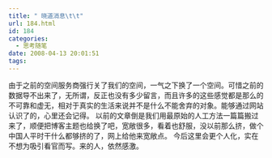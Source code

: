 ```yaml
---
title: " 晓道消息\t\t"
url: 184.html
id: 184
categories:
  - 思考随笔
date: 2008-04-13 20:01:51
tags:
---
```


由于之前的空间服务商强行关了我们的空间，一气之下换了一个空间。可惜之前的数据导不出来了，无所谓，反正也没有多少留言，而且许多的这些感觉都是那么的不可靠和虚无，相对于真实的生活来说并不是什么不能舍弃的对象。能够通过网站认识了的，心里还会记得。 以前的文章倒是我们用最原始的人工方法一篇篇搬过来了，顺便把博客主题也给换了吧，宽敞很多，看着也舒服，没以前那么挤，做个中国人平时干什么都够挤的了，网上给他来宽敞点。 今后这里会更个人化，实在不想为吸引看官而写。来的人，依然感激。